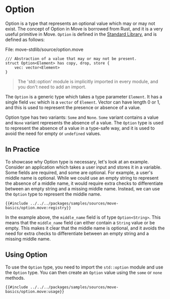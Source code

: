 # Option

Option is a type that represents an optional value which may or may not exist. The concept of Option in Move is borrowed from Rust, and it is a very useful primitive in Move. `Option` is defined in the [Standard Library](./standard-library.md), and is defined as follows:

File: move-stdlib/source/option.move

```move
/// Abstraction of a value that may or may not be present.
struct Option<Element> has copy, drop, store {
    vec: vector<Element>
}
```

> The 'std::option' module is implicitly imported in every module, and you don't need to add an import.

The `Option` is a generic type which takes a type parameter `Element`. It has a single field `vec` which is a `vector` of `Element`. Vector can have length 0 or 1, and this is used to represent the presence or absence of a value.

Option type has two variants: `Some` and `None`. `Some` variant contains a value and `None` variant represents the absence of a value. The `Option` type is used to represent the absence of a value in a type-safe way, and it is used to avoid the need for empty or `undefined` values.

## In Practice

To showcase why Option type is necessary, let's look at an example. Consider an application which takes a user input and stores it in a variable. Some fields are required, and some are optional. For example, a user's middle name is optional. While we could use an empty string to represent the absence of a middle name, it would require extra checks to differentiate between an empty string and a missing middle name. Instead, we can use the `Option` type to represent the middle name.

```move
{{#include ../../../packages/samples/sources/move-basics/option.move:registry}}
```

In the example above, the `middle_name` field is of type `Option<String>`. This means that the `middle_name` field can either contain a `String` value or be empty. This makes it clear that the middle name is optional, and it avoids the need for extra checks to differentiate between an empty string and a missing middle name.

## Using Option

To use the `Option` type, you need to import the `std::option` module and use the `Option` type. You can then create an `Option` value using the `some` or `none` methods.

```move
{{#include ../../../packages/samples/sources/move-basics/option.move:usage}}
```
